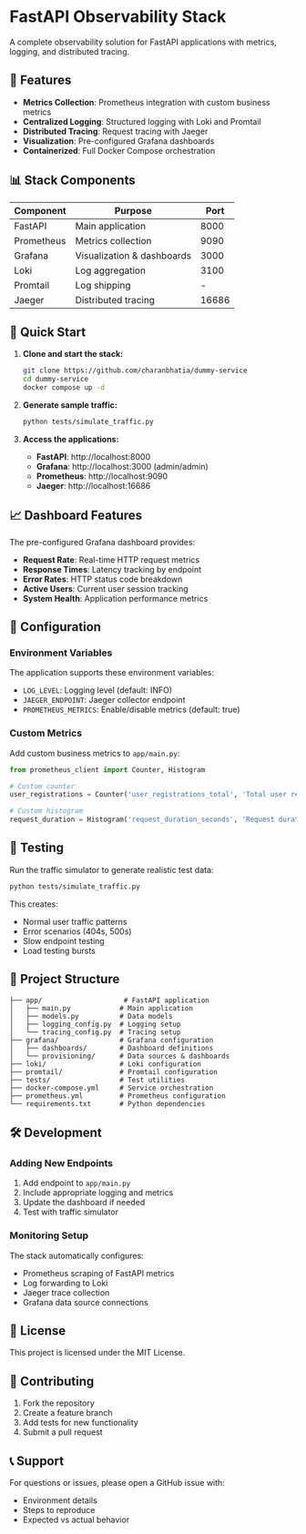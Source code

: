 # FastAPI Observability Stack

A complete observability solution for FastAPI applications with metrics, logging, and distributed tracing.

## 🚀 Features

- **Metrics Collection**: Prometheus integration with custom business metrics
- **Centralized Logging**: Structured logging with Loki and Promtail
- **Distributed Tracing**: Request tracing with Jaeger
- **Visualization**: Pre-configured Grafana dashboards
- **Containerized**: Full Docker Compose orchestration

## 📊 Stack Components

| Component | Purpose | Port |
|-----------|---------|------|
| FastAPI | Main application | 8000 |
| Prometheus | Metrics collection | 9090 |
| Grafana | Visualization & dashboards | 3000 |
| Loki | Log aggregation | 3100 |
| Promtail | Log shipping | - |
| Jaeger | Distributed tracing | 16686 |

## 🏃 Quick Start

1. **Clone and start the stack:**
   ```bash
   git clone https://github.com/charanbhatia/dummy-service
   cd dummy-service
   docker compose up -d
   ```

2. **Generate sample traffic:**
   ```bash
   python tests/simulate_traffic.py
   ```

3. **Access the applications:**
   - **FastAPI**: http://localhost:8000
   - **Grafana**: http://localhost:3000 (admin/admin)
   - **Prometheus**: http://localhost:9090
   - **Jaeger**: http://localhost:16686

## 📈 Dashboard Features

The pre-configured Grafana dashboard provides:

- **Request Rate**: Real-time HTTP request metrics
- **Response Times**: Latency tracking by endpoint
- **Error Rates**: HTTP status code breakdown
- **Active Users**: Current user session tracking
- **System Health**: Application performance metrics

## 🔧 Configuration

### Environment Variables

The application supports these environment variables:

- `LOG_LEVEL`: Logging level (default: INFO)
- `JAEGER_ENDPOINT`: Jaeger collector endpoint
- `PROMETHEUS_METRICS`: Enable/disable metrics (default: true)

### Custom Metrics

Add custom business metrics to `app/main.py`:

```python
from prometheus_client import Counter, Histogram

# Custom counter
user_registrations = Counter('user_registrations_total', 'Total user registrations')

# Custom histogram  
request_duration = Histogram('request_duration_seconds', 'Request duration')
```

## 🧪 Testing

Run the traffic simulator to generate realistic test data:

```bash
python tests/simulate_traffic.py
```

This creates:
- Normal user traffic patterns
- Error scenarios (404s, 500s)
- Slow endpoint testing
- Load testing bursts

## 📁 Project Structure

```
├── app/                    # FastAPI application
│   ├── main.py            # Main application
│   ├── models.py          # Data models
│   ├── logging_config.py  # Logging setup
│   └── tracing_config.py  # Tracing setup
├── grafana/               # Grafana configuration
│   ├── dashboards/        # Dashboard definitions
│   └── provisioning/      # Data sources & dashboards
├── loki/                  # Loki configuration
├── promtail/              # Promtail configuration
├── tests/                 # Test utilities
├── docker-compose.yml     # Service orchestration
├── prometheus.yml         # Prometheus configuration
└── requirements.txt       # Python dependencies
```

## 🛠️ Development

### Adding New Endpoints

1. Add endpoint to `app/main.py`
2. Include appropriate logging and metrics
3. Update the dashboard if needed
4. Test with traffic simulator

### Monitoring Setup

The stack automatically configures:
- Prometheus scraping of FastAPI metrics
- Log forwarding to Loki
- Jaeger trace collection
- Grafana data source connections

## 📜 License

This project is licensed under the MIT License.

## 🤝 Contributing

1. Fork the repository
2. Create a feature branch
3. Add tests for new functionality
4. Submit a pull request

## 📞 Support

For questions or issues, please open a GitHub issue with:
- Environment details
- Steps to reproduce
- Expected vs actual behavior
